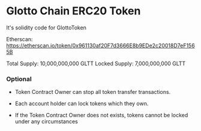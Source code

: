 # Glotto Chain ERC20 Token

It's solidity code for GlottoToken

Etherscan: https://etherscan.io/token/0x961130af20F7d3666E8b9EDe2c20018D7eF1565B

Total Supply: 10,000,000,000 GLTT
Locked Supply: 7,000,000,000 GLTT

### Optional

- Token Contract Owner can stop all token transfer transactions.

- Each account holder can lock tokens which they own.

- If the Token Contract Owner does not exists, tokens cannot be locked under any circumstances